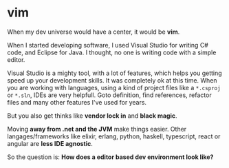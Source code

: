 # vim

When my dev universe would have a center, it would be **vim**.

When I started developing software, I used Visual Studio for writing C# code, 
and Eclipse for Java.
I thought, no one is writing code with a simple editor.

Visual Studio is a mighty tool, with a lot of features, 
which helps you getting speed up your development skills.
It was completely ok at this time.
When you are working with languages, using a kind of project files like a `*.csproj` or `*.sln`, IDEs are very helpfull.
Goto definition, find references, refactor files and many other features I've used for years.

But you also get thinks like **vendor lock in** and **black magic**.

Moving **away from .net and the JVM** make things easier.
Other langages/frameworks like elixir, erlang, python, haskell, 
typescript, react or angular are **less IDE agnostic**.

So the question is: **How does a editor based dev environment look like?**

<!--more-->
